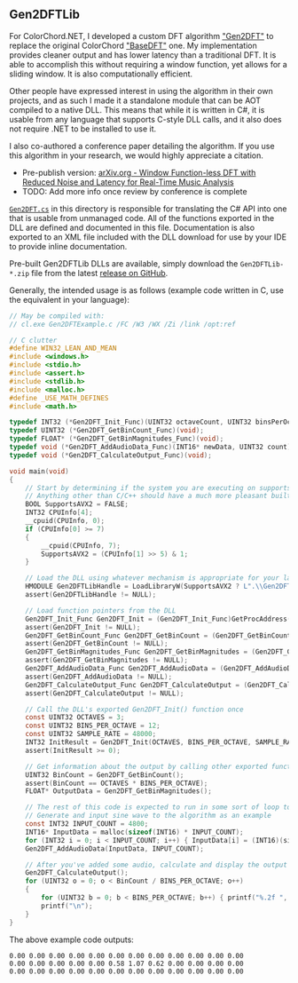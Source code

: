 ## Gen2DFTLib
For ColorChord.NET, I developed a custom DFT algorithm ["Gen2DFT"](https://github.com/CaiB/ColorChord.NET/blob/master/ColorChord.NET/NoteFinder/Gen2NoteFinderDFT.cs) to replace the original ColorChord ["BaseDFT"](https://github.com/CaiB/ColorChord.NET/blob/master/ColorChord.NET/NoteFinder/BaseNoteFinderDFT.cs) one. My implementation provides cleaner output and has lower latency than a traditional DFT. It is able to accomplish this without requiring a window function, yet allows for a sliding window. It is also computationally efficient.

Other people have expressed interest in using the algorithm in their own projects, and as such I made it a standalone module that can be AOT compiled to a native DLL. This means that while it is written in C#, it is usable from any language that supports C-style DLL calls, and it also does not require .NET to be installed to use it.

I also co-authored a conference paper detailing the algorithm. If you use this algorithm in your research, we would highly appreciate a citation.
- Pre-publish version: [arXiv.org - Window Function-less DFT with Reduced Noise and Latency for Real-Time Music Analysis](https://arxiv.org/abs/2410.07982)
- TODO: Add more info once review by conference is complete

[`Gen2DFT.cs`](https://github.com/CaiB/ColorChord.NET/blob/master/Gen2DFTLib/Gen2DFT.cs) in this directory is responsible for translating the C# API into one that is usable from unmanaged code. All of the functions exported in the DLL are defined and documented in this file. Documentation is also exported to an XML file included with the DLL download for use by your IDE to provide inline documentation.

Pre-built Gen2DFTLib DLLs are available, simply download the `Gen2DFTLib-*.zip` file from the latest [release on GitHub](https://github.com/CaiB/ColorChord.NET/releases).

Generally, the intended usage is as follows (example code written in C, use the equivalent in your language):
```c
// May be compiled with:
// cl.exe Gen2DFTExample.c /FC /W3 /WX /Zi /link /opt:ref

// C clutter
#define WIN32_LEAN_AND_MEAN
#include <windows.h>
#include <stdio.h>
#include <assert.h>
#include <stdlib.h>
#include <malloc.h>
#define _USE_MATH_DEFINES
#include <math.h>

typedef INT32 (*Gen2DFT_Init_Func)(UINT32 octaveCount, UINT32 binsPerOctave, UINT32 sampleRate, FLOAT startFrequency, FLOAT loudnessCorrection);
typedef UINT32 (*Gen2DFT_GetBinCount_Func)(void);
typedef FLOAT* (*Gen2DFT_GetBinMagnitudes_Func)(void);
typedef void (*Gen2DFT_AddAudioData_Func)(INT16* newData, UINT32 count);
typedef void (*Gen2DFT_CalculateOutput_Func)(void);

void main(void)
{
    // Start by determining if the system you are executing on supports AVX2
    // Anything other than C/C++ should have a much more pleasant built-in way to handle this
    BOOL SupportsAVX2 = FALSE;
    INT32 CPUInfo[4];
    __cpuid(CPUInfo, 0);
    if (CPUInfo[0] >= 7)
    {
        __cpuid(CPUInfo, 7);
        SupportsAVX2 = (CPUInfo[1] >> 5) & 1;
    }

    // Load the DLL using whatever mechanism is appropriate for your language
    HMODULE Gen2DFTLibHandle = LoadLibraryW(SupportsAVX2 ? L".\\Gen2DFTLib_Win_x64_AVX2.dll" : L".\\Gen2DFTLib_Win_x64_Baseline.dll");
    assert(Gen2DFTLibHandle != NULL);

    // Load function pointers from the DLL
    Gen2DFT_Init_Func Gen2DFT_Init = (Gen2DFT_Init_Func)GetProcAddress(Gen2DFTLibHandle, "Gen2DFT_Init");
    assert(Gen2DFT_Init != NULL);
    Gen2DFT_GetBinCount_Func Gen2DFT_GetBinCount = (Gen2DFT_GetBinCount_Func)GetProcAddress(Gen2DFTLibHandle, "Gen2DFT_GetBinCount");
    assert(Gen2DFT_GetBinCount != NULL);
    Gen2DFT_GetBinMagnitudes_Func Gen2DFT_GetBinMagnitudes = (Gen2DFT_GetBinMagnitudes_Func)GetProcAddress(Gen2DFTLibHandle, "Gen2DFT_GetBinMagnitudes");
    assert(Gen2DFT_GetBinMagnitudes != NULL);
    Gen2DFT_AddAudioData_Func Gen2DFT_AddAudioData = (Gen2DFT_AddAudioData_Func)GetProcAddress(Gen2DFTLibHandle, "Gen2DFT_AddAudioData");
    assert(Gen2DFT_AddAudioData != NULL);
    Gen2DFT_CalculateOutput_Func Gen2DFT_CalculateOutput = (Gen2DFT_CalculateOutput_Func)GetProcAddress(Gen2DFTLibHandle, "Gen2DFT_CalculateOutput");
    assert(Gen2DFT_CalculateOutput != NULL);

    // Call the DLL's exported Gen2DFT_Init() function once
    const UINT32 OCTAVES = 3;
    const UINT32 BINS_PER_OCTAVE = 12;
    const UINT32 SAMPLE_RATE = 48000;
    INT32 InitResult = Gen2DFT_Init(OCTAVES, BINS_PER_OCTAVE, SAMPLE_RATE, 55.0, 0.0);
    assert(InitResult >= 0);

    // Get information about the output by calling other exported functions once
    UINT32 BinCount = Gen2DFT_GetBinCount();
    assert(BinCount == OCTAVES * BINS_PER_OCTAVE);
    FLOAT* OutputData = Gen2DFT_GetBinMagnitudes();

    // The rest of this code is expected to run in some sort of loop to process data
    // Generate and input sine wave to the algorithm as an example
    const INT32 INPUT_COUNT = 4800;
    INT16* InputData = malloc(sizeof(INT16) * INPUT_COUNT);
    for (INT32 i = 0; i < INPUT_COUNT; i++) { InputData[i] = (INT16)(sinf(155.56F * (FLOAT)M_PI * 2.0F * i / SAMPLE_RATE) * 32000.0F); }
    Gen2DFT_AddAudioData(InputData, INPUT_COUNT);

    // After you've added some audio, calculate and display the output data
    Gen2DFT_CalculateOutput();
    for (UINT32 o = 0; o < BinCount / BINS_PER_OCTAVE; o++)
    {
        for (UINT32 b = 0; b < BINS_PER_OCTAVE; b++) { printf("%.2f ", OutputData[(o * BINS_PER_OCTAVE) + b]); }
        printf("\n");
    }
}
```

The above example code outputs:
```
0.00 0.00 0.00 0.00 0.00 0.00 0.00 0.00 0.00 0.00 0.00 0.00
0.00 0.00 0.00 0.00 0.00 0.58 1.07 0.62 0.00 0.00 0.00 0.00
0.00 0.00 0.00 0.00 0.00 0.00 0.00 0.00 0.00 0.00 0.00 0.00
```